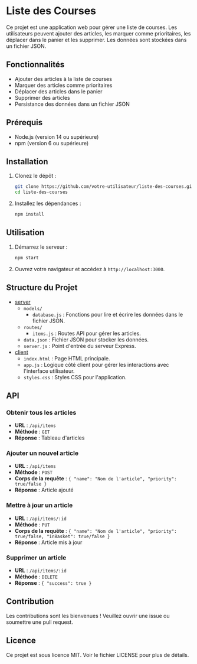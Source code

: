 # Liste des Courses

Ce projet est une application web pour gérer une liste de courses. Les utilisateurs peuvent ajouter des articles, les marquer comme prioritaires, les déplacer dans le panier et les supprimer. Les données sont stockées dans un fichier JSON.

## Fonctionnalités

- Ajouter des articles à la liste de courses
- Marquer des articles comme prioritaires
- Déplacer des articles dans le panier
- Supprimer des articles
- Persistance des données dans un fichier JSON

## Prérequis

- Node.js (version 14 ou supérieure)
- npm (version 6 ou supérieure)

## Installation

1. Clonez le dépôt :

    ```sh
    git clone https://github.com/votre-utilisateur/liste-des-courses.git
    cd liste-des-courses
    ```

2. Installez les dépendances :

    ```sh
    npm install
    ```

## Utilisation

1. Démarrez le serveur :

    ```sh
    npm start
    ```

2. Ouvrez votre navigateur et accédez à `http://localhost:3000`.

## Structure du Projet

- [server](http://_vscodecontentref_/0)
  - `models/`
    - `database.js` : Fonctions pour lire et écrire les données dans le fichier JSON.
  - `routes/`
    - `items.js` : Routes API pour gérer les articles.
  - `data.json` : Fichier JSON pour stocker les données.
  - `server.js` : Point d'entrée du serveur Express.
- [client](http://_vscodecontentref_/1)
  - `index.html` : Page HTML principale.
  - `app.js` : Logique côté client pour gérer les interactions avec l'interface utilisateur.
  - `styles.css` : Styles CSS pour l'application.

## API

### Obtenir tous les articles

- **URL** : `/api/items`
- **Méthode** : `GET`
- **Réponse** : Tableau d'articles

### Ajouter un nouvel article

- **URL** : `/api/items`
- **Méthode** : `POST`
- **Corps de la requête** : `{ "name": "Nom de l'article", "priority": true/false }`
- **Réponse** : Article ajouté

### Mettre à jour un article

- **URL** : `/api/items/:id`
- **Méthode** : `PUT`
- **Corps de la requête** : `{ "name": "Nom de l'article", "priority": true/false, "inBasket": true/false }`
- **Réponse** : Article mis à jour

### Supprimer un article

- **URL** : `/api/items/:id`
- **Méthode** : `DELETE`
- **Réponse** : `{ "success": true }`

## Contribution

Les contributions sont les bienvenues ! Veuillez ouvrir une issue ou soumettre une pull request.

## Licence

Ce projet est sous licence MIT. Voir le fichier LICENSE pour plus de détails.